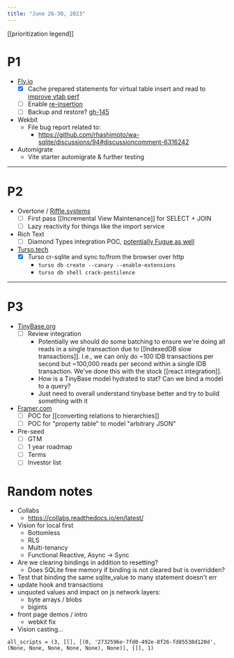 ```yaml
---
title: "June 26-30, 2023"
---
```


[[prioritization legend]]

# P1
- [Fly.io](https://fly.io)
	- [x] Cache prepared statements for virtual table insert and read to [improve vtab perf](https://github.com/vlcn-io/cr-sqlite/issues/252)
	- [ ] Enable [re-insertion](https://github.com/vlcn-io/cr-sqlite/issues/71)
	- [ ] Backup and restore? [gh-145](https://github.com/vlcn-io/cr-sqlite/issues/145#issuecomment-1604695054)
- Wekbit
	- File bug report related to:
		- https://github.com/rhashimoto/wa-sqlite/discussions/94#discussioncomment-6316242
- Automigrate
	- Vite starter automigrate & further testing
---
# P2
- Overtone / [Riffle.systems](https://riffle.systems)
	- [ ] First pass [[Incremental View Maintenance]] for SELECT + JOIN
	- [ ] Lazy reactivity for things like the import service
- Rich Text
	- [ ] Diamond Types integration POC, [potentially Fugue as well](https://github.com/vlcn-io/cr-sqlite/issues/65)
- [Turso.tech](https://turso.tech)
	- [x] Turso cr-sqlite and sync to/from the browser over http
		- `turso db create --canary --enable-extensions`
		- `turso db shell crack-pestilence`
---
# P3
- [TinyBase.org](https://tinybase.org)
	- [ ] Review integration
		- Potentially we should do some batching to ensure we're doing all reads in a single transaction due to [[IndexedDB slow transactions]]. I.e., we can only do ~100 IDB transactions per second but ~100,000 reads per second within a single IDB transaction. We've done this with the stock [[react integration]].
		- How is a TinyBase model hydrated to stat? Can we bind a model to a query?
		- Just need to overall understand tinybase better and try to build something with it
- [Framer.com](https://framer.com)
	- [ ] POC for [[converting relations to hierarchies]]
	- [ ] POC for "property table" to model "arbitrary JSON"
- Pre-seed
	- [ ] GTM
	- [ ] 1 year roadmap
	- [ ] Terms
	- [ ] Investor list

# Random notes
- Collabs
	- https://collabs.readthedocs.io/en/latest/
- Vision for local first
	- Bottomless
	- RLS
	- Multi-tenancy
	- Functional Reactive, Async -> Sync
- Are we clearing bindings in addition to resetting?
	- Does SQLite free memory if binding is not cleared but is overridden?
- Test that binding the same sqlite_value to many statement doesn't err
- update hook and transactions
- unquoted values and impact on js network layers:
	- byte arrays / blobs
	- bigints
- front page demos / intro
	- webkit fix
- Vision casting...

```
all_scripts = (3, [[], [(0, '2732596e-7fd0-492e-8f26-fd85538d120d', (None, None, None, None, None), None)], []], 1)
```